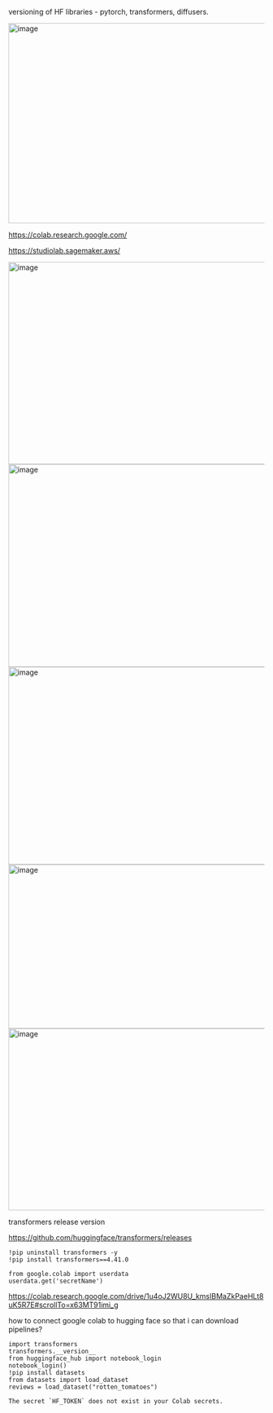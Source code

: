

versioning of HF libraries - pytorch, transformers, diffusers. 


<img width="713" height="393" alt="image" src="https://github.com/user-attachments/assets/c2de527c-0350-4188-9e89-0fa34af46c57" />

https://colab.research.google.com/

https://studiolab.sagemaker.aws/



<img width="693" height="397" alt="image" src="https://github.com/user-attachments/assets/76e613de-9e32-46fd-969f-ea4f4628b3cf" />


<img width="707" height="398" alt="image" src="https://github.com/user-attachments/assets/013ae412-87b4-40a9-adba-e05a5e222e3f" />



<img width="705" height="388" alt="image" src="https://github.com/user-attachments/assets/f25a7bad-2848-4f1d-96e4-390426b3163c" />


<img width="657" height="322" alt="image" src="https://github.com/user-attachments/assets/14bdd283-bc29-49d6-a8c6-eb4b93678a10" />


<img width="709" height="357" alt="image" src="https://github.com/user-attachments/assets/1a8410c0-1197-438e-9591-06a74e2831ca" />

transformers release version

https://github.com/huggingface/transformers/releases

```
!pip uninstall transformers -y
!pip install transformers==4.41.0
```

```
from google.colab import userdata
userdata.get('secretName')
```

https://colab.research.google.com/drive/1u4oJ2WU8U_kmsIBMaZkPaeHLt8uK5R7E#scrollTo=x63MT91imi_g

how to connect google colab to hugging face so that i can download pipelines?
```
import transformers
transformers.__version__
from huggingface_hub import notebook_login
notebook_login()
!pip install datasets
from datasets import load_dataset
reviews = load_dataset("rotten_tomatoes")

```

```
The secret `HF_TOKEN` does not exist in your Colab secrets.

```

